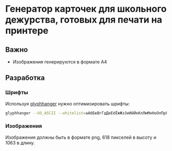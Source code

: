 # Генератор карточек для школьного дежурства, готовых для печати на принтере

## Важно

- Изображения генерируются в формате А4

## Разработка

### Шрифты

Используя [glyphhanger](https://github.com/zachleat/glyphhanger) нужно оптимизировать шрифты:

```sh
glyphhanger --US_ASCII --whitelist=аАбБвВгГдДеЕёЁжЖзЗиИйЙкКлЛмМнНоОпПрРсСтТуУфФхХцЦчЧшШщЩыЫэЭюЮяЯьЬъЪ --subset=*.ttf --formats=woff2
```

### Изображения

Изображения должны быть в формате png, 618 пикселей в высоту и 1063 в длину.
